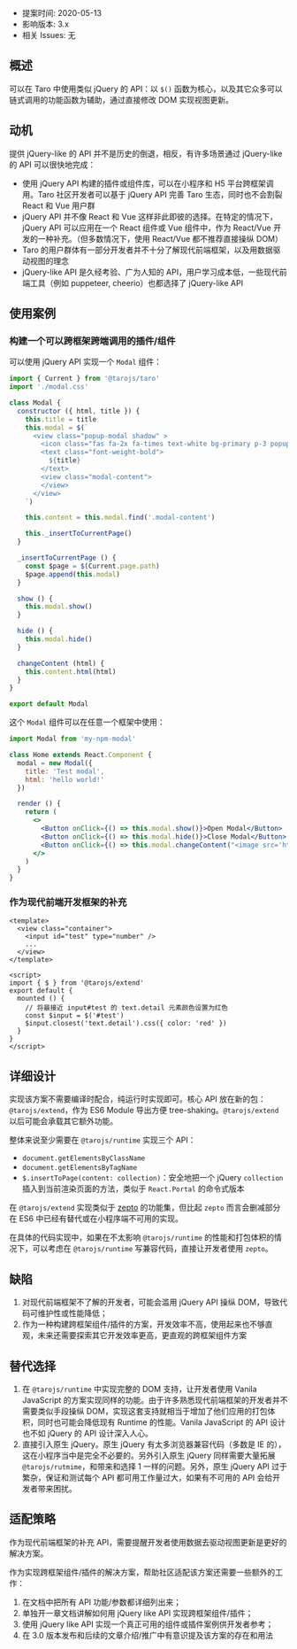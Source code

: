 - 提案时间: 2020-05-13
- 影响版本: 3.x
- 相关 Issues: 无

## 概述

可以在 Taro 中使用类似 jQuery 的 API：以 `$()` 函数为核心，以及其它众多可以链式调用的功能函数为辅助，通过直接修改 DOM 实现视图更新。

## 动机

提供 jQuery-like 的 API 并不是历史的倒退，相反，有许多场景通过 jQuery-like 的 API 可以很快地完成：

- 使用 jQuery API 构建的插件或组件库，可以在小程序和 H5 平台跨框架调用。Taro 社区开发者可以基于 jQuery API 完善 Taro 生态，同时也不会割裂 React 和 Vue 用户群
- jQuery API 并不像 React 和 Vue 这样非此即彼的选择。在特定的情况下，jQuery API 可以应用在一个 React 组件或 Vue 组件中，作为 React/Vue 开发的一种补充。（但多数情况下，使用 React/Vue 都不推荐直接操纵 DOM）
- Taro 的用户群体有一部分开发者并不十分了解现代前端框架，以及用数据驱动视图的理念
- jQuery-like API 是久经考验、广为人知的 API，用户学习成本低，一些现代前端工具（例如 puppeteer, cheerio）也都选择了 jQuery-like API

## 使用案例

### 构建一个可以跨框架跨端调用的插件/组件

可以使用 jQuery API 实现一个 `Modal` 组件：

```js
import { Current } from '@tarojs/taro'
import './modal.css'

class Modal {
  constructor ({ html, title }) {
    this.title = title
    this.modal = $(`
      <view class="popup-modal shadow" >
        <icon class="fas fa-2x fa-times text-white bg-primary p-3 popup-modal__close"></icon>
        <text class="font-weight-bold">
          ${title}
        </text>
        <view class="modal-content">
        </view>
      </view>
    `)

    this.content = this.modal.find('.modal-content')

    this._insertToCurrentPage()
  }

  _insertToCurrentPage () {
    const $page = $(Current.page.path)
    $page.append(this.modal)
  }

  show () {
    this.modal.show()
  }

  hide () {
    this.modal.hide()
  }

  changeContent (html) {
    this.content.html(html)
  }
}

export default Modal
```

这个 `Modal` 组件可以在任意一个框架中使用：

```jsx
import Modal from 'my-npm-modal'

class Home extends React.Component {
  modal = new Modal({
    title: 'Test modal',
    html: 'hello world!'
  })

  render () {
    return (
      <>
        <Button onClick={() => this.modal.show()}>Open Modal</Button>
        <Button onClick={() => this.modal.hide()}>Close Modal</Button>
        <Button onClick={() => this.modal.changeContent("<image src='https://...'>")}>Change Modal</Button>
      </>
    )
  }
}
```

### 作为现代前端开发框架的补充

```vue
<template>
  <view class="container">
    <input id="test" type="number" />
    ...
  </view>
</template>

<script>
import { $ } from '@tarojs/extend'
export default {
  mounted () {
    // 将最接近 input#test 的 text.detail 元素颜色设置为红色
    const $input = $('#test')
    $input.closest('text.detail').css({ color: 'red' })
  }
}
</script>
```


## 详细设计

实现该方案不需要编译时配合，纯运行时实现即可。核心 API 放在新的包：`@tarojs/extend`，作为 ES6 Module 导出方便 tree-shaking。`@tarojs/extend` 以后可能会承载其它额外功能。

整体来说至少需要在 `@tarojs/runtime` 实现三个 API：

* `document.getElementsByClassName`
* `document.getElementsByTagName`
* `$.insertToPage(content: collection)`：安全地把一个 jQuery `collection` 插入到当前渲染页面的方法，类似于 `React.Portal` 的命令式版本

在 `@tarojs/extend` 实现类似于 [zepto](https://zeptojs.com) 的功能集，但比起 `zepto` 而言会删减部分在 ES6 中已经有替代或在小程序端不可用的实现。

在具体的代码实现中，如果在不太影响 `@tarojs/runtime` 的性能和打包体积的情况下，可以考虑在 `@tarojs/runtime` 写兼容代码，直接让开发者使用 `zepto`。


## 缺陷

1. 对现代前端框架不了解的开发者，可能会滥用 jQuery API 操纵 DOM，导致代码可维护性或性能降低；
2. 作为一种构建跨框架组件/插件的方案，开发效率不高，使用起来也不够直观，未来还需要探索其它开发效率更高，更直观的跨框架组件方案

## 替代选择

1. 在 `@tarojs/runtime` 中实现完整的 DOM 支持，让开发者使用 Vanila JavaScript 的方案实现同样的功能。由于许多熟悉现代前端框架的开发者并不需要类似手段操纵 DOM，实现这套支持就相当于增加了他们应用的打包体积，同时也可能会降低现有 Runtime 的性能。Vanila JavaScript 的 API 设计也不如 jQuery 的 API 设计深入人心。
2. 直接引入原生 jQuery。原生 jQuery 有太多浏览器兼容代码（多数是 IE 的），这在小程序当中是完全不必要的。另外引入原生 jQuery 同样需要大量拓展 `@tarojs/rutmime`，和带来和选择 1 一样的问题。另外，原生 jQuery API 过于繁杂，保证和测试每个 API 都可用工作量过大，如果有不可用的 API 会给开发者带来困扰。


## 适配策略

作为现代前端框架的补充 API，需要提醒开发者使用数据去驱动视图更新是更好的解决方案。

作为实现跨框架组件/插件的解决方案，帮助社区适配该方案还需要一些额外的工作：

1. 在文档中把所有 API 功能/参数都详细列出来；
2. 单独开一章文档讲解如何用 jQuery like API 实现跨框架组件/插件；
3. 使用 jQuery like API 实现一个真正可用的组件或插件案例供开发者参考；
4. 在 3.0 版本发布和后续的文章介绍/推广中有意识提及该方案的存在和用法
